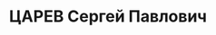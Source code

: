 ---
title: ЦАРЕВ Сергей Павлович
description: "Род. в 1896, Ярославская обл., с. Клементино. Проживал: Винницкая обл.,\
  \ г. Изяславль. 10-й кавалерийский полк 23-й кав.дивизии, Командир, майор \n  Арестован\
  \ 15.09.1937. Обв. по ст. 54-1\"б\", 54-8, 54-11УК УССР. Приговор: ВК ВС СССР, 25.11.1937\
  \ – ВМН. Расстрелян 25.11.1937, в Одессе. \n  Реабилитирован ВК ВС СССР 06.06.1963"
---